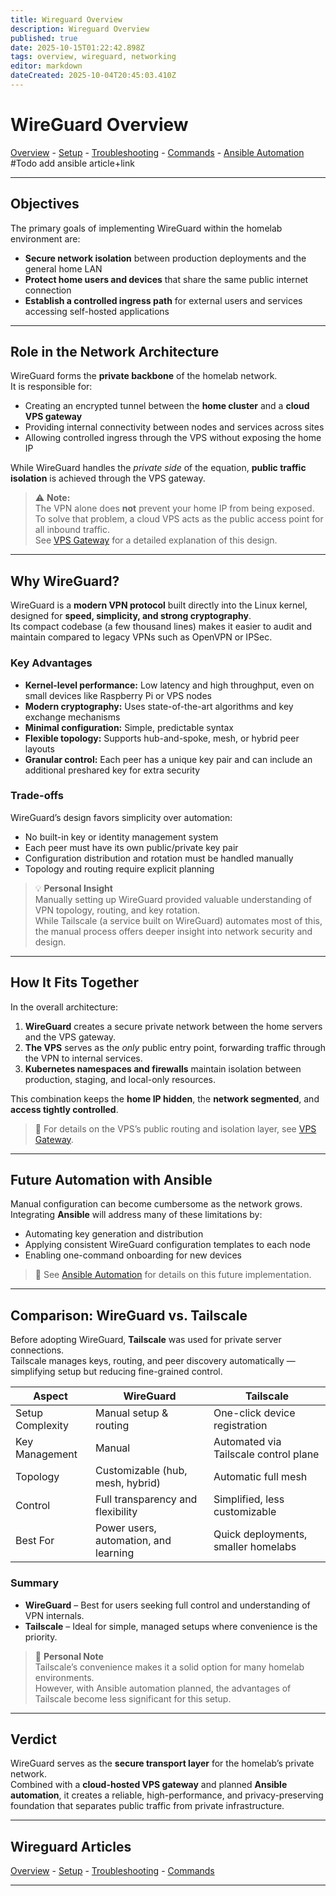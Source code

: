 ```yaml
---
title: Wireguard Overview
description: Wireguard Overview
published: true
date: 2025-10-15T01:22:42.898Z
tags: overview, wireguard, networking
editor: markdown
dateCreated: 2025-10-04T20:45:03.410Z
---
```


# WireGuard Overview

[Overview](/public/infrastructure/networking/wireguard) - [Setup](/public/infrastructure/networking/wireguard/setup) - [Troubleshooting](/public/infrastructure/networking/wireguard/troubleshooting) - [Commands](/public/infrastructure/networking/wireguard/commands) - [Ansible Automation]() #Todo add ansible article+link

---

## Objectives
The primary goals of implementing WireGuard within the homelab environment are:

- **Secure network isolation** between production deployments and the general home LAN  
- **Protect home users and devices** that share the same public internet connection  
- **Establish a controlled ingress path** for external users and services accessing self-hosted applications  

---

## Role in the Network Architecture

WireGuard forms the **private backbone** of the homelab network.  
It is responsible for:
- Creating an encrypted tunnel between the **home cluster** and a **cloud VPS gateway**
- Providing internal connectivity between nodes and services across sites
- Allowing controlled ingress through the VPS without exposing the home IP

While WireGuard handles the *private side* of the equation, **public traffic isolation** is achieved through the VPS gateway.  

> ⚠️ **Note:**  
> The VPN alone does **not** prevent your home IP from being exposed.  
> To solve that problem, a cloud VPS acts as the public access point for all inbound traffic.  
> See [VPS Gateway](./vps) for a detailed explanation of this design.

---

## Why WireGuard?

WireGuard is a **modern VPN protocol** built directly into the Linux kernel, designed for **speed, simplicity, and strong cryptography**.  
Its compact codebase (a few thousand lines) makes it easier to audit and maintain compared to legacy VPNs such as OpenVPN or IPSec.

### Key Advantages
- **Kernel-level performance:** Low latency and high throughput, even on small devices like Raspberry Pi or VPS nodes  
- **Modern cryptography:** Uses state-of-the-art algorithms and key exchange mechanisms  
- **Minimal configuration:** Simple, predictable syntax  
- **Flexible topology:** Supports hub-and-spoke, mesh, or hybrid peer layouts  
- **Granular control:** Each peer has a unique key pair and can include an additional preshared key for extra security  

### Trade-offs
WireGuard’s design favors simplicity over automation:
- No built-in key or identity management system  
- Each peer must have its own public/private key pair  
- Configuration distribution and rotation must be handled manually  
- Topology and routing require explicit planning  

> 💡 **Personal Insight**  
> Manually setting up WireGuard provided valuable understanding of VPN topology, routing, and key rotation.  
> While Tailscale (a service built on WireGuard) automates most of this, the manual process offers deeper insight into network security and design.

---

## How It Fits Together

In the overall architecture:

1. **WireGuard** creates a secure private network between the home servers and the VPS gateway.  
2. **The VPS** serves as the *only* public entry point, forwarding traffic through the VPN to internal services.  
3. **Kubernetes namespaces and firewalls** maintain isolation between production, staging, and local-only resources.  

This combination keeps the **home IP hidden**, the **network segmented**, and **access tightly controlled**.

> 🔗 For details on the VPS’s public routing and isolation layer, see [VPS Gateway](./vps).

---

## Future Automation with Ansible

Manual configuration can become cumbersome as the network grows.  
Integrating **Ansible** will address many of these limitations by:

- Automating key generation and distribution  
- Applying consistent WireGuard configuration templates to each node  
- Enabling one-command onboarding for new devices  

> 🔗 See [Ansible Automation](./ansible-automation.md) for details on this future implementation.

---

## Comparison: WireGuard vs. Tailscale

Before adopting WireGuard, **Tailscale** was used for private server connections.  
Tailscale manages keys, routing, and peer discovery automatically — simplifying setup but reducing fine-grained control.

| Aspect | WireGuard | Tailscale |
|--------|------------|-----------|
| Setup Complexity | Manual setup & routing | One-click device registration |
| Key Management | Manual | Automated via Tailscale control plane |
| Topology | Customizable (hub, mesh, hybrid) | Automatic full mesh |
| Control | Full transparency and flexibility | Simplified, less customizable |
| Best For | Power users, automation, and learning | Quick deployments, smaller homelabs |

### Summary
- **WireGuard** – Best for users seeking full control and understanding of VPN internals.  
- **Tailscale** – Ideal for simple, managed setups where convenience is the priority.  

> 💬 **Personal Note**  
> Tailscale’s convenience makes it a solid option for many homelab environments.  
> However, with Ansible automation planned, the advantages of Tailscale become less significant for this setup.

---

## Verdict

WireGuard serves as the **secure transport layer** for the homelab’s private network.  
Combined with a **cloud-hosted VPS gateway** and planned **Ansible automation**, it creates a reliable, high-performance, and privacy-preserving foundation that separates public traffic from private infrastructure.

---

## Wireguard Articles
[Overview](/public/infrastructure/networking/wireguard) - [Setup](/public/infrastructure/networking/wireguard/setup) - [Troubleshooting](/public/infrastructure/networking/wireguard/troubleshooting) - [Commands](/public/infrastructure/networking/wireguard/commands)

---